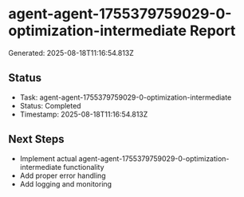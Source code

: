 # agent-agent-1755379759029-0-optimization-intermediate Report

Generated: 2025-08-18T11:16:54.813Z

## Status
- Task: agent-agent-1755379759029-0-optimization-intermediate
- Status: Completed
- Timestamp: 2025-08-18T11:16:54.813Z

## Next Steps
- Implement actual agent-agent-1755379759029-0-optimization-intermediate functionality
- Add proper error handling
- Add logging and monitoring
